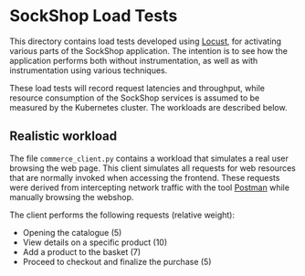 # SockShop Load Tests
This directory contains load tests developed using [Locust](https://locust.io/), for activating various parts of the SockShop application. The intention is to see how the application performs both without instrumentation, as well as with instrumentation using various techniques.

These load tests will record request latencies and throughput, while resource consumption of the SockShop services is assumed to be measured by the Kubernetes cluster. The workloads are described below.

## Realistic workload
The file `commerce_client.py` contains a workload that simulates a real user browsing the web page. This client simulates all requests for web resources that are normally invoked when accessing the frontend. These requests were derived from intercepting network traffic with the tool [Postman](https://www.postman.com/) while manually browsing the webshop.

The client performs the following requests (relative weight):
- Opening the catalogue (5)
- View details on a specific product (10)
- Add a product to the basket (7)
- Proceed to checkout and finalize the purchase (5)
